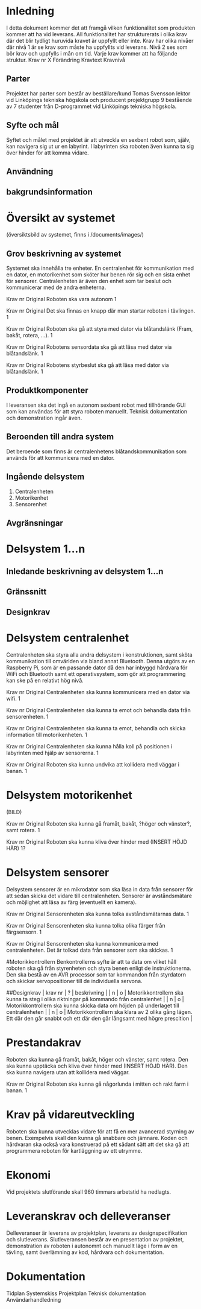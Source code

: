 # Inledning
I detta dokument kommer det att framgå vilken funktionalitet som produkten kommer att ha vid leverans. All funktionalitet har strukturerats i olika krav där det blir tydligt huruvida kravet är uppfyllt eller inte. Krav har olika nivåer där nivå 1 är se krav som måste ha uppfyllts vid leverans. Nivå 2 ses som bör krav och uppfylls i mån om tid. Varje krav kommer att ha följande struktur. 
Krav nr X
Förändring
Kravtext
Kravnivå

## Parter
Projektet har parter som består av beställare/kund Tomas Svensson lektor vid Linköpings tekniska högskola och producent projektgrupp 9 bestående av 7 studenter från D-programmet vid Linköpings tekniska högskola. 

## Syfte och mål
Syftet och målet med projektet är att utveckla en sexbent robot som, själv, kan navigera sig ut ur en labyrint. I labyrinten ska roboten även kunna ta sig över hinder för att komma vidare. 
## Användning
## bakgrundsinformation

# Översikt av systemet
(översiktsbild av systemet, finns i /documents/images/)

## Grov beskrivning av systemet
Systemet ska innehålla tre enheter. En centralenhet för kommunikation med en dator, en motorikenhet som sköter hur benen rör sig och en sista enhet för sensorer. Centralenheten är även den enhet som tar beslut och kommunicerar med de andra enheterna. 

Krav nr
Original
Roboten ska vara autonom 
1

Krav nr
Original
Det ska finnas en knapp där man startar roboten i tävlingen. 
1

Krav nr
Original
Roboten ska gå att styra med dator via blåtandslänk (Fram, bakåt, rotera, ...). 
1

Krav nr
Original
Robotens sensordata ska gå att läsa med dator via blåtandslänk. 
1

Krav nr
Original
Robotens styrbeslut ska gå att läsa med dator via blåtandslänk. 
1


## Produktkomponenter
I leveransen ska det ingå en autonom sexbent robot med tillhörande GUI som kan användas för att styra roboten manuellt. Teknisk dokumentation och demonstration ingår även. 

## Beroenden till andra system
Det beroende som finns är centralenhetens blåtandskommunikation som används för att kommunicera med en dator.

## Ingående delsystem
1. Centralenheten
2. Motorikenhet
3. Sensorenhet

## Avgränsningar


# Delsystem 1...n
## Inledande beskrivning av delsystem 1...n
## Gränssnitt
## Designkrav

# Delsystem centralenhet
Centralenheten ska styra alla andra delsystem i konstruktionen, samt sköta
kommunikation till omvärlden via bland annat Bluetooth. Denna utgörs av en Raspberry
Pi, som är en passande dator då den har inbyggd hårdvara för WiFi och Bluetooth samt
ett operativsystem, som gör att programmering kan ske på en relativt hög nivå.

Krav nr
Original
Centralenheten ska kunna kommunicera med en dator via wifi.
1

Krav nr
Original
Centralenheten ska kunna ta emot och behandla data från sensorenheten.
1

Krav nr
Original
Centralenheten ska kunna ta emot, behandla och skicka information till motorikenheten. 
1

Krav nr
Original
Centralenheten ska kunna hålla koll på positionen i labyrinten med hjälp av sensorerna.
1

Krav nr
Original
Roboten ska kunna undvika att kollidera med väggar i banan. 
1

# Delsystem motorikenhet
(BILD)

Krav nr 
Original
Roboten ska kunna gå framåt, bakåt, ?höger och vänster?, samt rotera.
1

Krav nr 
Original
Roboten ska kunna kliva över hinder med (INSERT HÖJD HÄR) 
1?


# Delsystem sensorer
Delsystem sensorer är en mikrodator som ska läsa in data från sensorer för att sedan skicka det vidare till centralenheten. Sensorer är avståndsmätare och möjlighet att läsa av färg (eventuellt en kamera). 

Krav nr 
Original
Sensorenheten ska kunna tolka avståndsmätarnas data.
1

Krav nr 
Original
Sensorenheten ska kunna tolka olika färger från färgsensorn. 
1

Krav nr 
Original
Sensorenheten ska kunna kommunicera med centralenheten. Det är tolkad data från sensorer som ska skickas. 
1

#Motorikkontrollern
Benkontrollerns syfte är att ta data om vilket håll roboten ska gå från
styrenheten och styra benen enligt de instruktionerna. Den ska 
bestå av en AVR processor som tar kommandon från styrdatorn och skickar servopositioner 
till de individuella servona.


##Designkrav
| krav nr | ? | beskrivning                                                                                                                  |
| n       | o | Motorikkontrollern ska kunna ta steg  i olika riktningar på kommando från centralenhet                                       |
| n       | o | Motorikkontrollern ska kunna skicka data om höjden på underlaget till centralenheten                                         |
| n       | o | Motorikkontrollern ska klara av 2 olika gång lägen. Ett där den går snabbt och ett där den går långsamt med högre prescition |






# Prestandakrav
Roboten ska kunna gå framåt, bakåt, höger och vänster, samt rotera. Den ska kunna
upptäcka och kliva över hinder med (INSERT HÖJD HÄR). Den ska kunna navigera
utan att kollidera med väggar.

Krav nr
Original
Roboten ska kunna gå någorlunda i mitten och rakt farm i banan. 
1

# Krav på vidareutveckling
Roboten ska kunna utvecklas vidare för att få en mer avancerad styrning av benen. 
Exempelvis skall den kunna gå snabbare och jämnare. Koden och hårdvaran ska också vara
konstruerad på ett sådant sätt att det ska gå att programmera roboten för
kartläggning av ett utrymme.

# Ekonomi
Vid projektets slutförande skall 960 timmars arbetstid ha nedlagts.

# Leveranskrav och delleveranser
Delleveranser är leverans av projektplan, leverans av designspecifikation 
och slutleverans. Slutleveransen består av en presentation av projektet, 
demonstration av roboten i autonomnt och manuellt läge i form av en tävling,
samt överlämning av kod, hårdvara och dokumentation.

# Dokumentation
Tidplan 
Systemskiss 
Projektplan
Teknisk dokumentation 
Användarhandledning 


